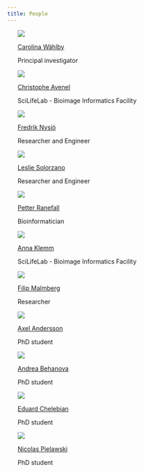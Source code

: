 ```yaml
---
title: People
---
```


<ul style="list-style-type:none">
    <li>
        <a href="https://katalog.uu.se/profile/?id=N96-5999"><img src="/assets/people_im/Carolina.png" class="people"/></a>
        <p class="name"><a href="https://katalog.uu.se/profile/?id=N96-5999">Carolina W&auml;hlby</a></p>
        <p class="people">Principal investigator
        </p>
	</li>
    <li>
        <a href="https://katalog.uu.se/empinfo/?id=N13-1716"><img src="/assets/people_im/christophe.jpg" class="people"/></a>
        <p class="name"><a href="https://katalog.uu.se/empinfo/?id=N13-1716">Christophe Avenel</a></p>
        <p class="people">SciLifeLab - Bioimage Informatics Facility 
        </p>
	</li>
    <li>
        <a href="https://katalog.uu.se/empinfo/?id=N10-427"><img src="/assets/people_im/frederick.jpg" class="people"/></a>
        <p class="name"><a href="https://katalog.uu.se/empinfo/?id=N10-427">Fredrik Nysj&ouml;</a></p>
        <p class="people">Researcher and Engineer
        </p>
	</li>
    <li>
        <a href="http://www.it.uu.se/katalog/lesso657?lang=en"><img src="/assets/people_im/LeslieSolorzano.jpg" class="people"/></a>
        <p class="name"><a href="http://www.it.uu.se/katalog/lesso657?lang=en">Leslie Solorzano</a></p>
        <p class="people">Researcher and Engineer
        </p>
	</li>
    <li>
        <a href="https://katalog.uu.se/empinfo/?id=AA229"><img src="/assets/people_im/petter.jpg" class="people"/></a>
        <p class="name"><a href="https://katalog.uu.se/empinfo/?id=AA229">Petter Ranefall</a></p>
        <p class="people">Bioinformatician
        </p>
	</li>
    <li>
        <a href="https://www.it.uu.se/katalog/annkl878"><img src="/assets/people_im/Anna.jfif" class="people"/></a>
        <p class="name"><a href="https://www.it.uu.se/katalog/annkl878">Anna Klemm</a></p>
        <p class="people">SciLifeLab - Bioimage Informatics Facility
        </p>
	</li>
    <li>
        <a href="https://katalog.uu.se/empinfo/?id=N5-1097"><img src="/assets/people_im/Filip.jfif" class="people"/></a>
        <p class="name"><a href="https://katalog.uu.se/empinfo/?id=N5-1097">Filip Malmberg</a></p>
        <p class="people">Researcher
        </p>
	</li>
    <li>
        <a href="https://katalog.uu.se/empinfo/?id=N19-472"><img src="/assets/people_im/axel.jpg" class="people"/></a>
        <p class="name"><a href="https://katalog.uu.se/empinfo/?id=N19-472">Axel Andersson</a></p>
        <p class="people">PhD student
        </p>
	</li>    
    <li>
        <a href="https://katalog.uu.se/empinfo/?id=N20-66"><img src="/assets/people_im/andrea.jpg" class="people"/></a>
        <p class="name"><a href="https://katalog.uu.se/empinfo/?id=N20-66">Andrea Behanova</a></p>
        <p class="people">PhD student
        </p>
	</li>
    <li>
        <a href="https://katalog.uu.se/empinfo/?id=N20-1421"><img src="/assets/people_im/eduard.png" class="people"/></a>
        <p class="name"><a href="https://katalog.uu.se/empinfo/?id=N20-1421">Eduard Chelebian</a></p>
        <p class="people">PhD student
        </p>
	</li>
    <li>
        <a href="https://katalog.uu.se/profile/?id=N18-301"><img src="/assets/people_im/nicolas.jpg" class="people"/></a>
        <p class="name"><a href="https://katalog.uu.se/profile/?id=N18-301">Nicolas Pielawski</a></p>
        <p class="people">PhD student
        </p>
	</li>
</ul>
